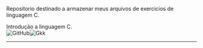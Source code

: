 Repositorio destinado a armazenar meus arquivos de exercicios de linguagem C.

Introdução a linguagem C.
<br>
  ![GitHub](https://img.shields.io/badge/GitHub-0D1282?style=for-the-badge&logo=github&logoColor=white)![Gkk](https://img.shields.io/badge/MOURASL-B31312?style=for-the-badge&logo=&logoColor=white)


<hr>
